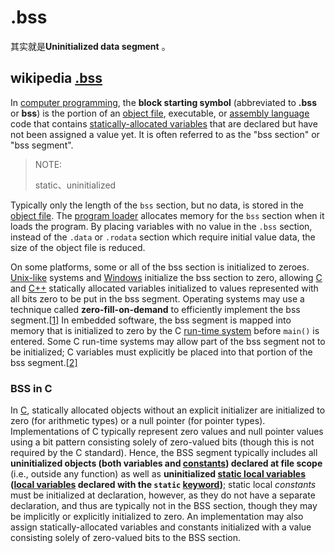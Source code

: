 # .bss

其实就是**Uninitialized data segment** 。

## wikipedia [.bss](https://en.wikipedia.org/wiki/.bss)

In [computer programming](https://en.wikipedia.org/wiki/Computer_programming), the **block starting symbol** (abbreviated to **.bss** or **bss**) is the portion of an [object file](https://en.wikipedia.org/wiki/Object_file), executable, or [assembly language](https://en.wikipedia.org/wiki/Assembly_language) code that contains [statically-allocated variables](https://en.wikipedia.org/wiki/Static_variable) that are declared but have not been assigned a value yet. It is often referred to as the "bss section" or "bss segment".

> NOTE: 
>
> static、uninitialized 

Typically only the length of the `bss` section, but no data, is stored in the [object file](https://en.wanweibaike.com/wiki-Object_file). The [program loader](https://en.wanweibaike.com/wiki-Program_loader) allocates memory for the `bss` section when it loads the program. By placing variables with no value in the `.bss` section, instead of the `.data` or `.rodata` section which require initial value data, the size of the object file is reduced.

On some platforms, some or all of the bss section is initialized to zeroes. [Unix-like](https://en.wanweibaike.com/wiki-Unix-like) systems and [Windows](https://en.wanweibaike.com/wiki-Windows) initialize the bss section to zero, allowing [C](https://en.wanweibaike.com/wiki-C_(programming_language)) and [C++](https://en.wanweibaike.com/wiki-C%2B%2B) statically allocated variables initialized to values represented with all bits zero to be put in the bss segment. Operating systems may use a technique called **zero-fill-on-demand** to efficiently implement the bss segment.[[1\]](https://en.wanweibaike.com/wiki-.bss#cite_note-1) In embedded software, the bss segment is mapped into memory that is initialized to zero by the C [run-time system](https://en.wanweibaike.com/wiki-Run-time_system) before `main()` is entered. Some C run-time systems may allow part of the bss segment not to be initialized; C variables must explicitly be placed into that portion of the bss segment.[[2\]](https://en.wanweibaike.com/wiki-.bss#cite_note-2)

### BSS in C

In [C](https://en.wanweibaike.com/wiki-C_(programming_language)), statically allocated objects without an explicit initializer are initialized to zero (for arithmetic types) or a null pointer (for pointer types). Implementations of C typically represent zero values and null pointer values using a bit pattern consisting solely of zero-valued bits (though this is not required by the C standard). Hence, the BSS segment typically includes all **uninitialized objects (both variables and [constants](https://en.wanweibaike.com/wiki-Constant_(computer_programming))) declared at file scope** (i.e., outside any function) as well as **uninitialized [static local variables](https://en.wanweibaike.com/wiki-Static_local_variable) ([local variables](https://en.wanweibaike.com/wiki-Local_variable) declared with the `static` [keyword](https://en.wanweibaike.com/wiki-Keyword_(computer_programming)))**; static local *constants* must be initialized at declaration, however, as they do not have a separate declaration, and thus are typically not in the BSS section, though they may be implicitly or explicitly initialized to zero. An implementation may also assign statically-allocated variables and constants initialized with a value consisting solely of zero-valued bits to the BSS section.

